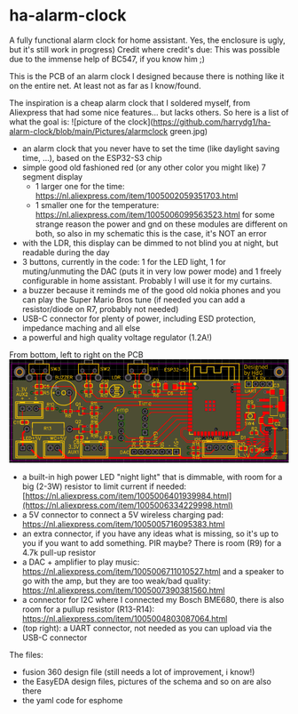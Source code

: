 # ha-alarm-clock
A fully functional alarm clock for home assistant.
Yes, the enclosure is ugly, but it's still work in progress)
Credit where credit's due: This was possible due to the immense help of BC547, if you know him ;)

This is the PCB of an alarm clock I designed because there is nothing like it on the entire net. At least not as far as I know/found.

The inspiration is a cheap alarm clock that I soldered myself, from Aliexpress that had some nice features... but lacks others. So here is a list of what the goal is:
![picture of the clock](https://github.com/harrydg1/ha-alarm-clock/blob/main/Pictures/alarmclock green.jpg)
- an alarm clock that you never have to set the time (like daylight saving time, ...), based on the ESP32-S3 chip
- simple good old fashioned red (or any other color you might like) 7 segment display
  - 1 larger one for the time: https://nl.aliexpress.com/item/1005002059351703.html
  - 1 smaller one for the temperature: https://nl.aliexpress.com/item/1005006099563523.html
    for some strange reason the power and gnd on these modules are different on both, so also in my schematic this is the case, it's NOT an error
- with the LDR, this display can be dimmed to not blind you at night, but readable during the day
- 3 buttons, currently in the code: 1 for the LED light, 1 for muting/unmuting the DAC (puts it in very low power mode) and 1 freely configurable in home assistant. Probably I will use it for my curtains.
- a buzzer because it reminds me of the good old nokia phones and you can play the Super Mario Bros tune (if needed you can add a resistor/diode on R7, probably not needed)
- USB-C connector for plenty of power, including ESD protection, impedance maching and all else
- a powerful and high quality voltage regulator (1.2A!)


From bottom, left to right on the PCB
![PCB design](https://github.com/harrydg1/ha-alarm-clock/blob/main/Pictures/pcb%20design.png)
- a built-in high power LED "night light" that is dimmable, with room for a big (2-3W) resistor to limit current if needed: [https://nl.aliexpress.com/item/1005006401939984.html](https://nl.aliexpress.com/item/1005006334229998.html)
- a 5V connector to connect a 5V wireless charging pad: https://nl.aliexpress.com/item/1005005716095383.html
- an extra connector, if you have any ideas what is missing, so it's up to you if you want to add something. PIR maybe? There is room (R9) for a 4.7k pull-up resistor
- a DAC + amplifier to play music: https://nl.aliexpress.com/item/1005006711010527.html
  and a speaker to go with the amp, but they are too weak/bad quality: https://nl.aliexpress.com/item/1005007390381560.html
- a connector for I2C where I connected my Bosch BME680, there is also room for a pullup resistor (R13-R14): https://nl.aliexpress.com/item/1005004803087064.html
- (top right): a UART connector, not needed as you can upload via the USB-C connector

The files:
- fusion 360 design file (still needs a lot of improvement, i know!)
- the EasyEDA design files, pictures of the schema and so on are also there
- the yaml code for esphome
